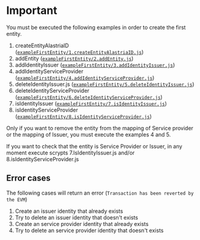 # Important
You must be executed the following examples in order to create the first entity.

1. createEntityAlastriaID ([`exampleFirstEntity/1.createEntityAlastriaID.js`](1.createEntityAlastriaID.js)) 
2. addEntity ([`exampleFirstEntity/2.addEntity.js`](2.addEntity.js))
3. addIdentityIssuer ([`exampleFirstEntity/3.addIdentityIssuer.js`](3.addIdentityIssuer.js)) 
4. addIdentityServiceProvider ([`exampleFirstEntity/4.addIdentityServiceProvider.js`](4.addIdentityServiceProvider.js)) 
5. deleteIdentityIssuer.js ([`exampleFirstEntity/5.deleteIdentityIssuer.js`](5.deleteIdentityIssuer.js))
6. deleteIdentityServiceProvider ([`exampleFirstEntity/6.deleteIdentityServiceProvider.js`](6.deleteIdentityServiceProvider.js)) 
7. isIdentityIssuer ([`exampleFirstEntity/7.isIdentityIssuer.js`](7.isIdentityIssuer.js)) 
8. isIdentityServiceProvider ([`exampleFirstEntity/8.isIdentityServiceProvider.js`](8.isIdentityServiceProvider.js)) 

Only if you want to remove the entity from the mapping of Service provider or the mapping of Issuer, you must execute the examples 4 and 5.

If you want to check that the entity is Service Provider or Issuer, in any moment execute scrypts 7.IsIdentityIssuer.js and/or 8.isIdentityServiceProvider.js


## Error cases
The following cases will return an error (`Transaction has been reverted by the EVM`)
1. Create an issuer identity that already exists
2. Try to delete an issuer identity that doesn't exists
3. Create an service provider identity that already exists
4. Try to delete an service provider identity that doesn't exists

